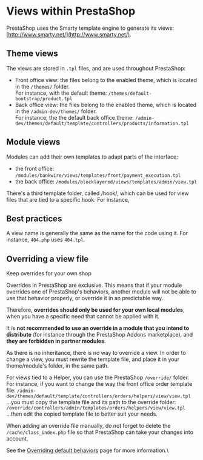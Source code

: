 # Views within PrestaShop

PrestaShop uses the Smarty template engine to generate its views: [http://www.smarty.net/](http://www.smarty.net/).

## Theme views <a href="#viewswithinprestashop-themeviews" id="viewswithinprestashop-themeviews"></a>

The views are stored in `.tpl` files, and are used throughout PrestaShop:

* Front office view: the files belong to the enabled theme, which is located in the `/themes/` folder.\
  For instance, with the default theme: `/themes/default-bootstrap/product.tpl`
* Back office view: the files belong to the enabled theme, which is located in the `/admin-dev/themes/` folder.\
  For instance, the the default back office theme: `/admin-dev/themes/default/template/controllers/products/information.tpl`

## Module views <a href="#viewswithinprestashop-moduleviews" id="viewswithinprestashop-moduleviews"></a>

Modules can add their own templates to adapt parts of the interface:

* the front office: `/modules/bankwire/views/templates/front/payment_execution.tpl`
* the back office: `/modules/blocklayered/views/templates/admin/view.tpl`

There's a third template folder, called /hook/, which can be used for view files that are tied to a specific hook. For instance,

## Best practices <a href="#viewswithinprestashop-bestpractices" id="viewswithinprestashop-bestpractices"></a>

A view name is generally the same as the name for the code using it. For instance, `404.php` uses `404.tpl`.

## Overriding a view file <a href="#viewswithinprestashop-overridingaviewfile" id="viewswithinprestashop-overridingaviewfile"></a>

Keep overrides for your own shop

Overrides in PrestaShop are exclusive. This means that if your module overrides one of PrestaShop's behaviors, another module will not be able to use that behavior properly, or override it in an predictable way.

Therefore, **overrides should only be used for your own local modules**, when you have a specific need that cannot be applied with it.

It is **not recommended to use an override in a module that you intend to distribute** (for instance through the PrestaShop Addons marketplace), and **they are forbidden in partner modules**.

As there is no inheritance, there is no way to override a view. In order to change a view, you must rewrite the template file, and place it in your theme/module's folder, in the same path.

For views tied to a Helper, you can use the PrestaShop `/override/` folder.\
For instance, if you want to change the way the front office order template file: `/admin-dev/themes/default/template/controllers/orders/helpers/view/view.tpl`\
...you must copy the template file and its path to the override folder: `/override/controllers/admin/templates/orders/helpers/view/view.tpl`\
...then edit the copied template file to better suit your needs.

When adding an override file manually, do not forget to delete the `/cache/class_index.php` file so that PrestaShop can take your changes into account.

See the [Overriding default behaviors](../developer-tutorials/overriding-default-behaviors.md) page for more information.\
